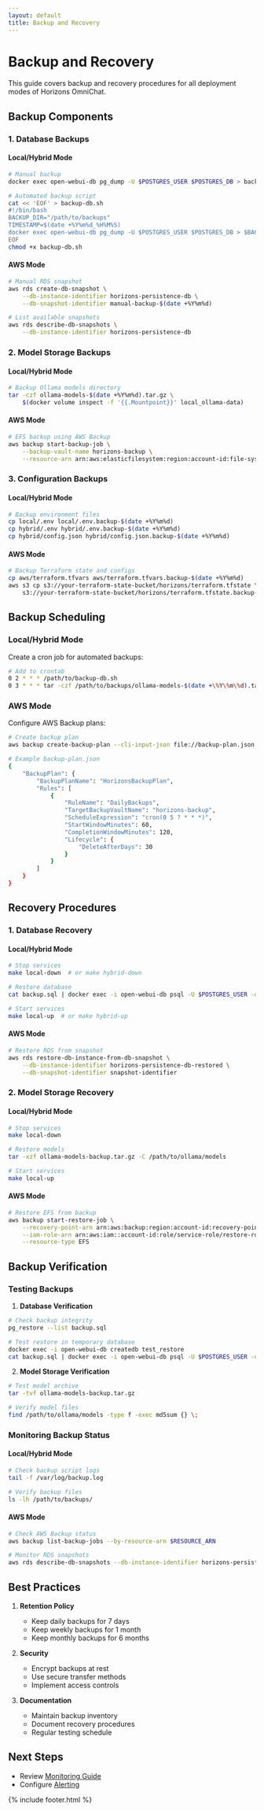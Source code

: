 ```yaml
---
layout: default
title: Backup and Recovery
---
```


# Backup and Recovery

This guide covers backup and recovery procedures for all deployment modes of Horizons OmniChat.

## Backup Components

### 1. Database Backups

#### Local/Hybrid Mode

```bash
# Manual backup
docker exec open-webui-db pg_dump -U $POSTGRES_USER $POSTGRES_DB > backup.sql

# Automated backup script
cat << 'EOF' > backup-db.sh
#!/bin/bash
BACKUP_DIR="/path/to/backups"
TIMESTAMP=$(date +%Y%m%d_%H%M%S)
docker exec open-webui-db pg_dump -U $POSTGRES_USER $POSTGRES_DB > $BACKUP_DIR/db_backup_$TIMESTAMP.sql
EOF
chmod +x backup-db.sh
```

#### AWS Mode

```bash
# Manual RDS snapshot
aws rds create-db-snapshot \
    --db-instance-identifier horizons-persistence-db \
    --db-snapshot-identifier manual-backup-$(date +%Y%m%d)

# List available snapshots
aws rds describe-db-snapshots \
    --db-instance-identifier horizons-persistence-db
```

### 2. Model Storage Backups

#### Local/Hybrid Mode

```bash
# Backup Ollama models directory
tar -czf ollama-models-$(date +%Y%m%d).tar.gz \
    $(docker volume inspect -f '{{.Mountpoint}}' local_ollama-data)
```

#### AWS Mode

```bash
# EFS backup using AWS Backup
aws backup start-backup-job \
    --backup-vault-name horizons-backup \
    --resource-arn arn:aws:elasticfilesystem:region:account-id:file-system/fs-id
```

### 3. Configuration Backups

#### Local/Hybrid Mode

```bash
# Backup environment files
cp local/.env local/.env.backup-$(date +%Y%m%d)
cp hybrid/.env hybrid/.env.backup-$(date +%Y%m%d)
cp hybrid/config.json hybrid/config.json.backup-$(date +%Y%m%d)
```

#### AWS Mode

```bash
# Backup Terraform state and configs
cp aws/terraform.tfvars aws/terraform.tfvars.backup-$(date +%Y%m%d)
aws s3 cp s3://your-terraform-state-bucket/horizons/terraform.tfstate \
    s3://your-terraform-state-bucket/horizons/terraform.tfstate.backup-$(date +%Y%m%d)
```

## Backup Scheduling

### Local/Hybrid Mode

Create a cron job for automated backups:

```bash
# Add to crontab
0 2 * * * /path/to/backup-db.sh
0 3 * * * tar -czf /path/to/backups/ollama-models-$(date +\%Y\%m\%d).tar.gz /path/to/ollama/models
```

### AWS Mode

Configure AWS Backup plans:

```bash
# Create backup plan
aws backup create-backup-plan --cli-input-json file://backup-plan.json

# Example backup-plan.json
{
    "BackupPlan": {
        "BackupPlanName": "HorizonsBackupPlan",
        "Rules": [
            {
                "RuleName": "DailyBackups",
                "TargetBackupVaultName": "horizons-backup",
                "ScheduleExpression": "cron(0 5 ? * * *)",
                "StartWindowMinutes": 60,
                "CompletionWindowMinutes": 120,
                "Lifecycle": {
                    "DeleteAfterDays": 30
                }
            }
        ]
    }
}
```

## Recovery Procedures

### 1. Database Recovery

#### Local/Hybrid Mode

```bash
# Stop services
make local-down  # or make hybrid-down

# Restore database
cat backup.sql | docker exec -i open-webui-db psql -U $POSTGRES_USER -d $POSTGRES_DB

# Start services
make local-up  # or make hybrid-up
```

#### AWS Mode

```bash
# Restore RDS from snapshot
aws rds restore-db-instance-from-db-snapshot \
    --db-instance-identifier horizons-persistence-db-restored \
    --db-snapshot-identifier snapshot-identifier
```

### 2. Model Storage Recovery

#### Local/Hybrid Mode

```bash
# Stop services
make local-down

# Restore models
tar -xzf ollama-models-backup.tar.gz -C /path/to/ollama/models

# Start services
make local-up
```

#### AWS Mode

```bash
# Restore EFS from backup
aws backup start-restore-job \
    --recovery-point-arn arn:aws:backup:region:account-id:recovery-point:backup-id \
    --iam-role-arn arn:aws:iam::account-id:role/service-role/restore-role \
    --resource-type EFS
```

## Backup Verification

### Testing Backups

1. **Database Verification**

```bash
# Check backup integrity
pg_restore --list backup.sql

# Test restore in temporary database
docker exec -i open-webui-db createdb test_restore
cat backup.sql | docker exec -i open-webui-db psql -U $POSTGRES_USER -d test_restore
```

2. **Model Storage Verification**

```bash
# Test model archive
tar -tvf ollama-models-backup.tar.gz

# Verify model files
find /path/to/ollama/models -type f -exec md5sum {} \;
```

### Monitoring Backup Status

#### Local/Hybrid Mode

```bash
# Check backup script logs
tail -f /var/log/backup.log

# Verify backup files
ls -lh /path/to/backups/
```

#### AWS Mode

```bash
# Check AWS Backup status
aws backup list-backup-jobs --by-resource-arn $RESOURCE_ARN

# Monitor RDS snapshots
aws rds describe-db-snapshots --db-instance-identifier horizons-persistence-db
```

## Best Practices

1. **Retention Policy**
   - Keep daily backups for 7 days
   - Keep weekly backups for 1 month
   - Keep monthly backups for 6 months

2. **Security**
   - Encrypt backups at rest
   - Use secure transfer methods
   - Implement access controls

3. **Documentation**
   - Maintain backup inventory
   - Document recovery procedures
   - Regular testing schedule

## Next Steps

- Review [Monitoring Guide](monitoring.md)
- Configure [Alerting](monitoring.md#alerting)

{% include footer.html %}
